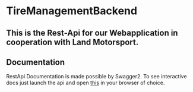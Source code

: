 # TireManagementBackend
This is the Rest-Api for our Webapplication in cooperation with Land Motorsport.
----
## Documentation
RestApi Documentation is made possible by Swagger2.
To see interactive docs just launch the api and open [this](http://limla.ml:8080/swagger-ui/index.html) in your browser of choice.
